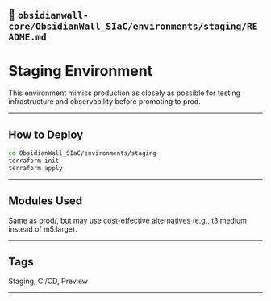 
## 📁 `obsidianwall-core/ObsidianWall_SIaC/environments/staging/README.md`



# Staging Environment

This environment mimics production as closely as possible for testing infrastructure and observability before promoting to prod.

---
## How to Deploy

```bash
cd ObsidianWall_SIaC/environments/staging
terraform init
terraform apply
```
---

## Modules Used
Same as prod/, but may use cost-effective alternatives (e.g., t3.medium instead of m5.large).

----
## Tags
Staging, CI/CD, Preview

----